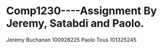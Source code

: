 # Comp1230----Assignment By Jeremy, Satabdi and Paolo.
Jeremy Buchanan 100928225
Paolo Tous      101325245
